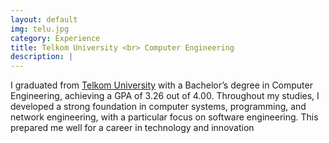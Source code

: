 ```yaml
---
layout: default
img: telu.jpg
category: Experience
title: Telkom University <br> Computer Engineering
description: |
---
```

I graduated from [Telkom University](https://telkomuniversity.ac.id/) with a Bachelor’s degree in Computer Engineering, achieving a GPA of 3.26 out of 4.00. Throughout my studies, I developed a strong foundation in computer systems, programming, and network engineering, with a particular focus on software engineering. This prepared me well for a career in technology and innovation
